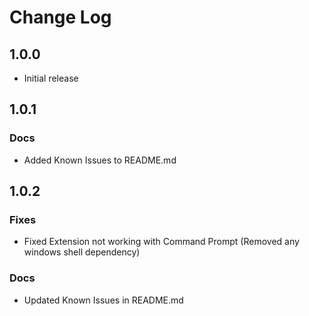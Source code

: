 # Change Log

## 1.0.0

- Initial release

## 1.0.1
### Docs
- Added Known Issues to README.md

## 1.0.2
### Fixes
- Fixed Extension not working with Command Prompt (Removed any windows shell dependency)
### Docs
- Updated Known Issues in README.md
